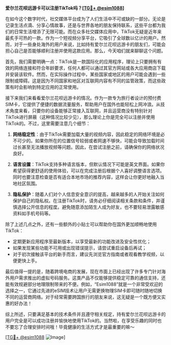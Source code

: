 **爱尔兰花呗远游卡可以注册TikTok吗？[[TG💪+ @esim1088](https://t.me/s/esim1088)]**

在如今这个数字时代，社交媒体平台成为了人们生活中不可或缺的一部分。无论是记录生活点滴、分享心情故事，还是与世界各地的朋友保持联系，这些平台都为我们的日常生活增添了无限可能。而在众多社交媒体应用中，TikTok无疑是近年来最炙手可热的一款。作为一个短视频分享平台，它吸引了全球数以亿计的用户。然而，对于一些身处海外的用户来说，比如持有爱尔兰花呗远游卡的朋友们，可能会担心自己是否能够顺利注册并使用这款应用。那么，今天咱们就来聊聊这个问题。

首先，我们需要明确一点：TikTok是一款国际化的应用程序，理论上只要拥有有效的网络连接和符合年龄要求，任何人都可以通过其官方网站或各大应用商店下载并安装该软件。然而，在实际操作过程中，某些国家或地区的用户可能会遇到一些限制或障碍。这是因为不同国家和地区对互联网内容有不同的监管政策，而这些政策有时会影响到特定应用的正常使用。

接下来我们来看看爱尔兰花呗远游卡的情况。作为一款专为旅行者设计的预付费SIM卡，它提供了便捷的数据流量服务，帮助用户在国外也能轻松上网冲浪。从技术角度来看，只要你的设备能够正常接入互联网，并且运营商没有特别针对TikTok进行屏蔽（这种情况比较少见），那么理论上你是完全可以注册并使用TikTok的。不过，这里需要注意几个细节：

1. **网络稳定性**：由于TikTok需要加载大量的视频内容，因此稳定的网络环境是必不可少的。如果你所在的位置信号较弱或者网速不够快，可能会导致加载时间过长甚至无法播放视频等问题。因此，在尝试注册之前，请确保你的网络状况良好。
   
2. **语言设置**：TikTok支持多种语言版本，但默认情况下可能是英文界面。如果你希望获得更舒适的使用体验，可以在完成注册后根据个人喜好调整语言选项。同时也要注意检查是否有适合本地市场的推荐内容，这样会让你更好地融入当地社区氛围。

3. **隐私保护**：随着人们对个人信息安全意识的提高，越来越多的人开始关注如何保护自己的隐私权。在注册TikTok时，请务必仔细阅读相关条款和条件，并谨慎选择公开信息的程度。避免随意添加陌生人成为好友，也不要轻易泄露敏感资料如手机号码等。

除了上述几点之外，还有一些额外的小贴士可以帮助你在国外更加顺畅地使用TikTok：
- 定期更新应用程序至最新版本，以享受最新的功能改进及安全性优化；
- 如果发现某些功能不可用或出现错误提示，请尝试重启设备后再试；
- 对于初次接触该平台的新手而言，建议先浏览官方指南或者观看教学视频，以便更快上手。

最后值得一提的是，随着跨境电商的发展，现在市面上已经出现了许多专门针对海外用户需求推出的虚拟号码服务。这类产品不仅能够提供稳定可靠的通信支持，还能有效规避部分地理限制带来的不便。例如，“Esim1088”就是一个非常受欢迎的选择之一，它通过先进的eSIM技术让用户无需更换物理SIM卡即可随时随地切换不同的运营商网络。对于经常需要跨国旅行的朋友来说，这无疑是一个既方便又实惠的好办法！

综上所述，只要满足基本的技术条件并且遵守相关规定，持有爱尔兰花呗远游卡的用户完全是可以成功注册并愉快地使用TikTok的。当然啦，在享受乐趣的同时也不要忘了合理安排时间哦！毕竟健康的生活方式才是最重要的嘛～

[[TG💪+ @esim1088](https://t.me/s/esim1088) ![Image](https://i.postimg.cc/4NQfJmqS/Snipaste-2025-05-13-00-14-12.png)]